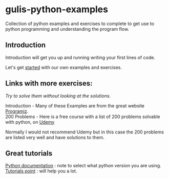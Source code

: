 # gulis-python-examples
Collection of python examples and exercises to complete to get use to python programming and understanding the program flow.


## Introduction

Introduction will get you up and running writing your first lines of code.

 Let's get [started](INTRODUCTION.md) with our own examples and exercises.


## Links with more exercises:  
*Try to solve them without looking at the solutions.*  

Introduction - Many of these Examples are from the great website [Programiz](https://www.programiz.com/python-programming/examples).  
200 Problems - Here is a free course with a list of 200 problems solvable with python, on [Udemy](https://www.udemy.com/python-handon/)

Normally I would not recommend Udemy but in this case the 200 problems are listed very well and have solutions to them.

## Great tutorials

[Python documentation](https://docs.python.org/2.7/contents.html)  : note to select what python version you are using.  
[Tutorials point](https://www.tutorialspoint.com/python/index.htm) : will help you a lot.
